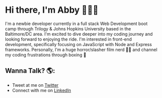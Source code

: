 # Hi there, I'm Abby 👩🏻‍💻

I'm a newbie developer currently in a full stack Web Development boot camp through Trilogy & Johns Hopkins University based in the Baltimore/DC area. I'm excited to dive deeper into my coding journey and looking forward to enjoying the ride. I'm interested in front-end development, specifically focusing on JavaScript with Node and Express frameworks. Personally, I'm a huge horror/slasher film nerd 🔪👻 and channel my coding frustrations through boxing 🥊 



## Wanna Talk? 🌎:

- Tweet at me on <a href="https://twitter.com/ablizben">Twitter</a> 
- Connect with me on <a href="https://www.linkedin.com/in/abigail-benjamin-b1a881154/">LinkedIn</a>


